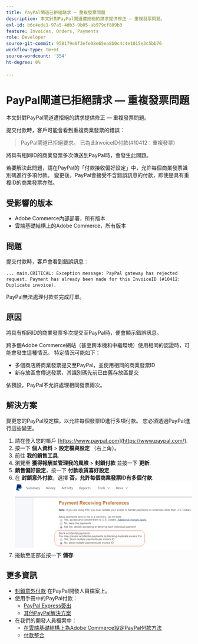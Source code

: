 ```yaml
---
title: PayPal閘道已拒絕請求 — 重複發票問題
description: 本文針對PayPal閘道遭拒絕的請求提供修正 — 重複發票問題。
exl-id: b6c4ede1-97a5-4db3-9b05-ab979cf809b3
feature: Invoices, Orders, Payments
role: Developer
source-git-commit: 958179e0f3efe08e65ea8b0c4c4e1015e3c5bb76
workflow-type: tm+mt
source-wordcount: '354'
ht-degree: 0%

---
```


# PayPal閘道已拒絕請求 — 重複發票問題

本文針對PayPal閘道遭拒絕的請求提供修正 — 重複發票問題。

提交付款時，客戶可能會看到重複商業發票的錯誤：

>PayPal閘道已拒絕要求。 已為此InvoiceID付款(\#10412：重複發票)

將具有相同ID的商業發票多次傳送到PayPal時，會發生此問題。

若要解決此問題，請在PayPal的「付款接收偏好設定」中，允許每個商業發票識別碼進行多項付款。 變更後，PayPal會接受不含錯誤訊息的付款，即使是具有重複ID的商業發票亦然。

## 受影響的版本

* Adobe Commerce內部部署，所有版本
* 雲端基礎結構上的Adobe Commerce，所有版本

## 問題

提交付款時，客戶會看到錯誤訊息：

```
... main.CRITICAL: Exception message: PayPal gateway has rejected request. Payment has already been made for this InvoiceID (#10412: Duplicate invoice).
```

PayPal無法處理付款並完成訂單。

## 原因

將具有相同ID的商業發票多次提交至PayPal時，便會顯示錯誤訊息。

跨多個Adobe Commerce網站（甚至跨本機和中繼環境）使用相同的認證時，可能會發生這種情況。 特定情況可能如下：

* 多個商店將商業發票提交至PayPal，並使用相同的商業發票ID
* 新存放區會傳送發票，其識別碼先前已由舊存放區提交

依預設，PayPal不允許處理相同發票兩次。

## 解決方案

變更您的PayPal設定檔，以允許每個發票ID進行多項付款。 您必須透過PayPal進行這些變更。

1. 請在登入您的帳戶 [https://www.paypal.com](https://www.paypal.com/).
1. 按一下 **個人資料** > **設定檔與設定** （右上角）。
1. 前往 **我的銷售工具**.
1. 瀏覽至 **獲得報酬並管理我的風險** > **封鎖付款** 並按一下 **更新**.
1. **銷售偏好設定**，按一下 **付款收貨喜好設定**.
1. 在 **封鎖意外付款**，選擇 **否，允許每個商業發票ID有多個付款**.    ![paypal_allow_multiple_payments_per_invoice_id.png](assets/paypal_allow_multiple_payments_per_invoice_id.png)
1. 捲動至底部並按一下 **儲存**.

## 更多資訊

* [封鎖意外付款](https://developer.paypal.com/docs/admin/setup-account/#block-accidental-payments) 在PayPal開發人員檔案上。
* 使用手冊中的PayPal付款：
   * [PayPal Express簽出](/docs/commerce-admin/stores-sales/payments/paypal/paypal-express-checkout.html)
   * [其他PayPal解決方案](/docs/commerce-admin/stores-sales/payments/paypal/paypal.html)
* 在我們的開發人員檔案中：
   * [在雲端基礎結構上為Adobe Commerce設定PayPal付款方法](/docs/commerce-cloud-service/user-guide/configure-store/paypal.html)
   * [付款整合](https://developer.adobe.com/commerce/php/development/payments-integrations/)
